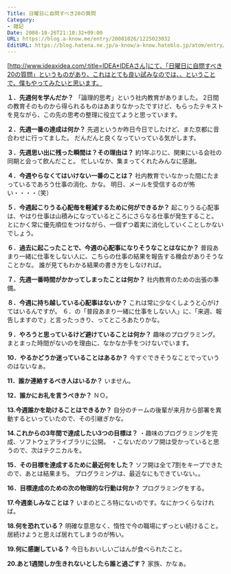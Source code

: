 ```yaml
---
Title: 日曜日に自問すべき20の質問
Category:
- 雑記
Date: 2008-10-26T21:10:32+09:00
URL: https://blog.a-know.me/entry/20081026/1225023032
EditURL: https://blog.hatena.ne.jp/a-know/a-know.hateblo.jp/atom/entry/12921228815727980187
---
```


[http://www.ideaxidea.com/:title=IDEA*IDEAさん]にて、「日曜日に自問すべき20の質問」というものがあり、これはとても良い試みなのでは、、ということで、僕もやってみたいと思います。



<span style="font-weight:bold;">１．先週何を学んだか？</span>
「論理的思考」という社内教育がありました。
2日間の教育そのものから得られるものはあまりなかったですけど、もらったテキストを見ながら、この先の思考の整理に役立てようと思っています。

<span style="font-weight:bold;">２．先週一番の達成は何か？</span>
先週というか昨日今日でしたけど、また京都に音合わせに行ってました。
だんだんと良くなっていっている気がします。

<span style="font-weight:bold;">３．先週思い出に残った瞬間は？その理由は？</span>
約1年ぶりに、関東にいる会社の同期と会って飲んだこと。
忙しいなか、集まってくれたみんなに感謝。

<span style="font-weight:bold;">４．今週やらなくてはいけない一番のことは？</span>
社内教育でいなかった間にたまっているであろう仕事の消化、かな。
明日、メールを受信するのが怖い・・・・（笑）

<span style="font-weight:bold;">５．今週起こりうる心配毎を軽減するために何ができるか？</span>
起こりうる心配事は、やはり仕事は山積みになっているところにさらなる仕事が発生すること。
とにかく常に優先順位をつけながら、一個ずつ着実に消化していくことしかないでしょう。

<span style="font-weight:bold;">６．過去に起こったことで、今週の心配事になりそうなことはなにか？</span>
普段あまり一緒に仕事をしない人に、こちらの仕事の結果を報告する機会がありそうなことかな。
誰が見てもわかる結果の書き方をしなければ。

<span style="font-weight:bold;">７．先週一番時間がかかってしまったことは何か？</span>
社内教育のための出張の準備。

<span style="font-weight:bold;">８．今週に持ち越している心配事はないか？</span>
これは常に少なくしようと心がけてはいるんですが。
６．の「普段あまり一緒に仕事をしない人」に、「来週、報告しますので」と言ったっきり、ってところあたりかな。

<span style="font-weight:bold;">９．やろうと思っているけど避けていることは何か？</span>
趣味のプログラミング。まとまった時間がないのを理由に、なかなか手をつけないでいます。

<span style="font-weight:bold;">10．やるかどうか迷っていることはあるか？</span>
今すぐできそうなことでっていうのはないなぁ。

<span style="font-weight:bold;">11．誰か連絡するべき人はいるか？</span>
いません。

<span style="font-weight:bold;">12．誰かにお礼を言うべきか？</span>
ＮＯ。

<span style="font-weight:bold;">13.今週誰かを助けることはできるか？</span>
自分のチームの後輩が来月から部署を異動するといっていたので、その引継ぎかな。

<span style="font-weight:bold;">14.これからの3年間で達成したい3つの目標は？</span>
・趣味のプログラミングを完成、ソフトウェアライブラリに公開。
・こないだのソフ開は受かっていると思うので、次はテクニカルを。

<span style="font-weight:bold;">15．その目標を達成するために最近何をした？</span>
ソフ開は全て7割をキープできたので、あとは結果まち。
プログラミングは、最近なにもできていない。。

<span style="font-weight:bold;">16．目標達成のための次の物理的な行動は何か？</span>
プログラミングをする。

<span style="font-weight:bold;">17.今週楽しみなことは？</span>
いまのところ特にないのです。なにかつくらなければ。

<span style="font-weight:bold;">18.何を恐れている？</span>
明確な意思なく、惰性で今の職場にずっとい続けること。
居続けようと思えば居れてしまうのが怖い。

<span style="font-weight:bold;">19.何に感謝している？</span>
今日もおいしいごはんが食べられたこと。

<span style="font-weight:bold;">20.あと1週間しか生きれないとしたら誰と過ごす？</span>
家族、かなぁ。


<script src="https://moshi-moshi.moshimo.works/moshimoshi/a_know_blog/20081026-1225023032?title=%E6%97%A5%E6%9B%9C%E6%97%A5%E3%81%AB%E8%87%AA%E5%95%8F%E3%81%99%E3%81%B9%E3%81%8D20%E3%81%AE%E8%B3%AA%E5%95%8F"></script>
